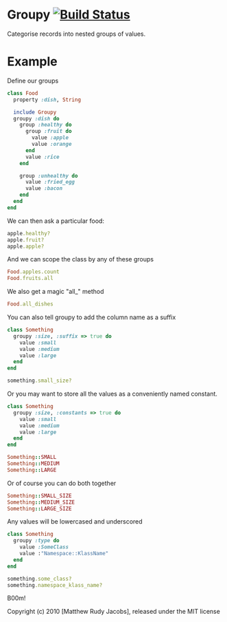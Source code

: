 Groupy [![Build Status](https://travis-ci.org/matthewrudy/groupy.svg?branch=master)](https://travis-ci.org/matthewrudy/groupy)
=======

Categorise records into nested groups of values.

Example
=======

Define our groups

``` ruby
class Food
  property :dish, String

  include Groupy
  groupy :dish do
    group :healthy do
      group :fruit do
        value :apple
        value :orange
      end
      value :rice
    end

    group :unhealthy do
      value :fried_egg
      value :bacon
    end
  end
end
```

We can then ask a particular food:

``` ruby
apple.healthy?
apple.fruit?
apple.apple?
```

And we can scope the class by any of these groups

``` ruby
Food.apples.count
Food.fruits.all
```
  
We also get a magic "all_" method

``` ruby
Food.all_dishes
```

You can also tell groupy to add the column name as a suffix

``` ruby
class Something
  groupy :size, :suffix => true do
    value :small
    value :medium
    value :large
  end
end

something.small_size?
```
  
Or you may want to store all the values as a conveniently named constant.

``` ruby
class Something
  groupy :size, :constants => true do
    value :small
    value :medium
    value :large
  end
end

Something::SMALL
Something::MEDIUM
Something::LARGE
```
  
Or of course you can do both together

``` ruby
Something::SMALL_SIZE
Something::MEDIUM_SIZE
Something::LARGE_SIZE
```

Any values will be lowercased and underscored

``` ruby
class Something
  groupy :type do
    value :SomeClass
    value :"Namespace::KlassName"
  end
end

something.some_class?
something.namespace_klass_name? 
``` 
  
B00m!

Copyright (c) 2010 [Matthew Rudy Jacobs], released under the MIT license
